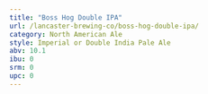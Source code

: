 ```yaml
---
title: "Boss Hog Double IPA"
url: /lancaster-brewing-co/boss-hog-double-ipa/
category: North American Ale
style: Imperial or Double India Pale Ale
abv: 10.1
ibu: 0
srm: 0
upc: 0
---
```


